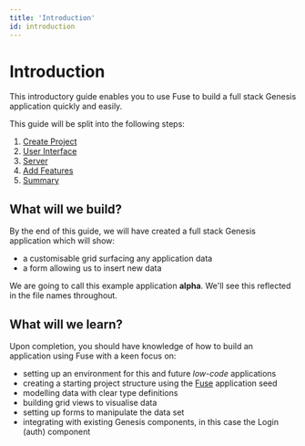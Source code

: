 ```yaml
---
title: 'Introduction'
id: introduction
---
```


# Introduction

This introductory guide enables you to use Fuse to build a full stack Genesis application quickly and easily.

This guide will be split into the following steps:

1. [Create Project](/fuse/quick-start/create-project/)
2. [User Interface](/fuse/quick-start/user-interface/)
3. [Server](/fuse/quick-start/server)
4. [Add Features](/fuse/quick-start/add-features)
5. [Summary](/fuse/quick-start/summary)

## What will we build?

By the end of this guide, we will have created a full stack Genesis application which will show:
- a customisable grid surfacing any application data
- a form allowing us to insert new data

We are going to call this example application **alpha**. We'll see this reflected in the file names throughout.


## What will we learn?

Upon completion, you should have knowledge of how to build an application using Fuse with a keen focus on:
- setting up an environment for this and future *low-code* applications
- creating a starting project structure using the [Fuse](/fuse) application seed
- modelling data with clear type definitions
- building grid views to visualise data
- setting up forms to manipulate the data set
- integrating with existing Genesis components, in this case the Login (auth) component 
